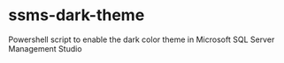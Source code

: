 # ssms-dark-theme
Powershell script to enable the dark color theme in Microsoft SQL Server Management Studio

